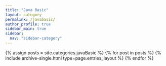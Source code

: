 ```yaml
---
title: "Java Basic"
layout: category
permalink: /javabasic/
author_profile: true
sidebar_main: true
sidebar:
  nav: "sidebar-category"
---
```


{% assign posts = site.categories.javaBasic %}
{% for post in posts %} {% include archive-single.html type=page.entries_layout %} {% endfor %}

